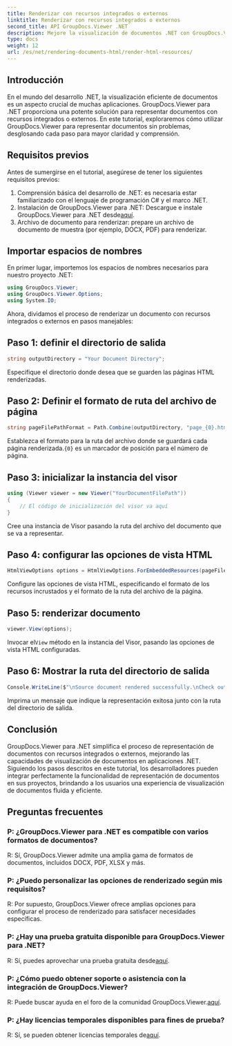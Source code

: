 ```yaml
---
title: Renderizar con recursos integrados o externos
linktitle: Renderizar con recursos integrados o externos
second_title: API GroupDocs.Viewer .NET
description: Mejore la visualización de documentos .NET con GroupDocs.Viewer para una representación perfecta. Siga nuestro tutorial para una integración eficiente y una experiencia de usuario superior.
type: docs
weight: 12
url: /es/net/rendering-documents-html/render-html-resources/
---
```

## Introducción

En el mundo del desarrollo .NET, la visualización eficiente de documentos es un aspecto crucial de muchas aplicaciones. GroupDocs.Viewer para .NET proporciona una potente solución para representar documentos con recursos integrados o externos. En este tutorial, exploraremos cómo utilizar GroupDocs.Viewer para representar documentos sin problemas, desglosando cada paso para mayor claridad y comprensión.

## Requisitos previos

Antes de sumergirse en el tutorial, asegúrese de tener los siguientes requisitos previos:

1. Comprensión básica del desarrollo de .NET: es necesaria estar familiarizado con el lenguaje de programación C# y el marco .NET.
2.  Instalación de GroupDocs.Viewer para .NET: Descargue e instale GroupDocs.Viewer para .NET desde[aquí](https://releases.groupdocs.com/viewer/net/).
3. Archivo de documento para renderizar: prepare un archivo de documento de muestra (por ejemplo, DOCX, PDF) para renderizar.

## Importar espacios de nombres

En primer lugar, importemos los espacios de nombres necesarios para nuestro proyecto .NET:

```csharp
using GroupDocs.Viewer;
using GroupDocs.Viewer.Options;
using System.IO;
```

Ahora, dividamos el proceso de renderizar un documento con recursos integrados o externos en pasos manejables:

## Paso 1: definir el directorio de salida

```csharp
string outputDirectory = "Your Document Directory";
```

Especifique el directorio donde desea que se guarden las páginas HTML renderizadas.

## Paso 2: Definir el formato de ruta del archivo de página

```csharp
string pageFilePathFormat = Path.Combine(outputDirectory, "page_{0}.html");
```

Establezca el formato para la ruta del archivo donde se guardará cada página renderizada.`{0}` es un marcador de posición para el número de página.

## Paso 3: inicializar la instancia del visor

```csharp
using (Viewer viewer = new Viewer("YourDocumentFilePath"))
{
    // El código de inicialización del visor va aquí
}
```

Cree una instancia de Visor pasando la ruta del archivo del documento que se va a representar.

## Paso 4: configurar las opciones de vista HTML

```csharp
HtmlViewOptions options = HtmlViewOptions.ForEmbeddedResources(pageFilePathFormat);
```

Configure las opciones de vista HTML, especificando el formato de los recursos incrustados y el formato de la ruta del archivo de la página.

## Paso 5: renderizar documento

```csharp
viewer.View(options);
```

 Invocar el`View` método en la instancia del Visor, pasando las opciones de vista HTML configuradas.

## Paso 6: Mostrar la ruta del directorio de salida

```csharp
Console.WriteLine($"\nSource document rendered successfully.\nCheck output in: {outputDirectory}");
```

Imprima un mensaje que indique la representación exitosa junto con la ruta del directorio de salida.

## Conclusión

GroupDocs.Viewer para .NET simplifica el proceso de representación de documentos con recursos integrados o externos, mejorando las capacidades de visualización de documentos en aplicaciones .NET. Siguiendo los pasos descritos en este tutorial, los desarrolladores pueden integrar perfectamente la funcionalidad de representación de documentos en sus proyectos, brindando a los usuarios una experiencia de visualización de documentos fluida y eficiente.

## Preguntas frecuentes

### P: ¿GroupDocs.Viewer para .NET es compatible con varios formatos de documentos?

R: Sí, GroupDocs.Viewer admite una amplia gama de formatos de documentos, incluidos DOCX, PDF, XLSX y más.

### P: ¿Puedo personalizar las opciones de renderizado según mis requisitos?

R: Por supuesto, GroupDocs.Viewer ofrece amplias opciones para configurar el proceso de renderizado para satisfacer necesidades específicas.

### P: ¿Hay una prueba gratuita disponible para GroupDocs.Viewer para .NET?

 R: Sí, puedes aprovechar una prueba gratuita desde[aquí](https://releases.groupdocs.com/).

### P: ¿Cómo puedo obtener soporte o asistencia con la integración de GroupDocs.Viewer?

 R: Puede buscar ayuda en el foro de la comunidad GroupDocs.Viewer.[aquí](https://forum.groupdocs.com/c/viewer/9).

### P: ¿Hay licencias temporales disponibles para fines de prueba?

 R: Sí, se pueden obtener licencias temporales de[aquí](https://purchase.groupdocs.com/temporary-license/).
